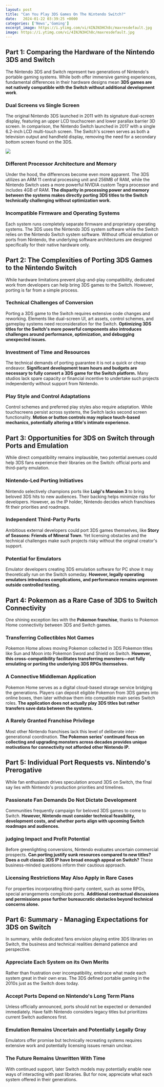 ```yaml
---
layout: post
title: "Can You Play 3DS Games On The Nintendo Switch?"
date:   2024-01-22 03:39:25 +0000
categories: ['News','Gaming']
excerpt_image: https://i.ytimg.com/vi/4INJN3HCh8c/maxresdefault.jpg
image: https://i.ytimg.com/vi/4INJN3HCh8c/maxresdefault.jpg
---
```


## Part 1: Comparing the Hardware of the Nintendo 3DS and Switch
The Nintendo 3DS and Switch represent two generations of Nintendo's portable gaming systems. While both offer immersive gaming experiences, fundamental differences in their hardware designs mean **3DS games are not natively compatible with the Switch without additional development work**. 
### Dual Screens vs Single Screen
The original Nintendo 3DS launched in 2011 with its signature dual-screen display, featuring an upper LCD touchscreen and lower parallax barrier 3D screen. In comparison, the Nintendo Switch launched in 2017 with a single 6.2-inch LCD multi-touch screen. The Switch's screen serves as both a television output and handheld display, removing the need for a secondary bottom screen found on the 3DS.

![](https://i.ytimg.com/vi/4INJN3HCh8c/maxresdefault.jpg)
### Different Processor Architecture and Memory
Under the hood, the differences become even more apparent. The 3DS utilizes an ARM 11 central processing unit and 256MB of RAM, while the Nintendo Switch uses a more powerful NVIDIA custom Tegra processor and includes 4GB of RAM. **The disparity in processing power and memory between the systems makes directly porting 3DS titles to the Switch technically challenging without optimization work.**
### Incompatible Firmware and Operating Systems  
Each system runs completely separate firmware and proprietary operating systems. The 3DS uses the Nintendo 3DS system software while the Switch relies on the Nintendo Switch system software. Without official emulation or ports from Nintendo, the underlying software architectures are designed specifically for their native hardware only.
## Part 2: The Complexities of Porting 3DS Games to the Nintendo Switch
While hardware limitations prevent plug-and-play compatibility, dedicated work from developers can help bring 3DS games to the Switch. However, porting is far from a simple process.
### Technical Challenges of Conversion
Porting a 3DS game to the Switch requires extensive code changes and reworking. Elements like dual-screen UI, art assets, control schemes, and gameplay systems need reconsideration for the Switch. **Optimizing 3DS titles for the Switch's more powerful components also introduces challenges around performance, optimization, and debugging unexpected issues.** 
### Investment of Time and Resources
The technical demands of porting guarantee it is not a quick or cheap endeavor. **Significant development team hours and budgets are necessary to fully convert a 3DS game for the Switch platform.** Many studios lack spare capacity or financial incentive to undertake such projects independently without support from Nintendo.
### Play Style and Control Adaptations  
Control schemes and preferred play styles also require adaptation. While touchscreens persist across systems, the Switch lacks second screen functionality. **Motion or button controls may replace touch-based mechanics, potentially altering a title's intimate experience.**
## Part 3: Opportunities for 3DS on Switch through Ports and Emulation
While direct compatibility remains implausible, two potential avenues could help 3DS fans experience their libraries on the Switch: official ports and third-party emulation. 
### Nintendo-Led Porting Initiatives
Nintendo selectively champions ports like **Luigi's Mansion 3** to bring beloved 3DS hits to new audiences. Their backing helps minimize risks for developers. However, as the IP holder, Nintendo decides which franchises fit their priorities and roadmaps.
### Independent Third-Party Ports
Ambitious external developers could port 3DS games themselves, like **Story of Seasons: Friends of Mineral Town**. Yet licensing obstacles and the technical challenges make such projects risky without the original creator's support. 
### Potential for Emulators
Emulator developers creating 3DS emulation software for PC show it may theoretically run on the Switch someday. **However, legally operating emulators introduces complications, and performance remains unproven outside controlled testing.**
## Part 4: Pokemon as a Rare Case of 3DS to Switch Connectivity
One shining exception lies with the **Pokemon franchise**, thanks to Pokemon Home connectivity between 3DS and Switch games.
### Transferring Collectibles Not Games  
Pokemon Home allows moving Pokemon collected in 3DS Pokemon titles like Sun and Moon into Pokemon Sword and Shield on Switch. **However, this cross-compatibility facilitates transferring monsters—not fully emulating or porting the underlying 3DS RPGs themselves.**
### A Connective Middleman Application
Pokemon Home serves as a digital cloud-based storage service bridging the generations. Players can deposit eligible Pokemon from 3DS games into online boxes, then later withdraw them into compatible main series Switch roles. **The application does not actually play 3DS titles but rather transfers save data between the systems.** 
### A Rarely Granted Franchise Privilege  
Most other Nintendo franchises lack this level of deliberate inter-generational coordination. **The Pokemon series’ continued focus on collecting and upgrading monsters across decades provides unique motivations for connectivity not afforded other Nintendo IP.**
## Part 5: Individual Port Requests vs. Nintendo's Prerogative  
While fan enthusiasm drives speculation around 3DS on Switch, the final say lies with Nintendo's production priorities and timelines.
### Passionate Fan Demands Do Not Dictate Development
Communities frequently campaign for beloved 3DS games to come to Switch. **However, Nintendo must consider technical feasibility, development costs, and whether ports align with upcoming Switch roadmaps and audiences.** 
### judging Impact and Profit Potential  
Before greenlighting conversions, Nintendo evaluates uncertain commercial prospects. **Can porting justify sunk resources compared to new titles? Does a cult classic 3DS IP have broad enough appeal on Switch?** These business-minded questions inform their cautious approach.
### Licensing Restrictions May Also Apply in Rare Cases
For properties incorporating third-party content, such as some RPGs, special arrangements complicate ports. **Additional contractual discussions and permissions pose further bureaucratic obstacles beyond technical concerns alone.**
## Part 6: Summary - Managing Expectations for 3DS on Switch  
In summary, while dedicated fans envision playing entire 3DS libraries on Switch, the business and technical realities demand patience and perspective.
### Appreciate Each System on its Own Merits
Rather than frustration over incompatibility, embrace what made each system great in their own eras. The 3DS defined portable gaming in the 2010s just as the Switch does today.
### Accept Ports Depend on Nintendo's Long Term Plans  
Unless officially announced, ports should not be expected or demanded immediately. Have faith Nintendo considers legacy titles but prioritizes current Switch audiences first.
### Emulation Remains Uncertain and Potentially Legally Gray
Emulators offer promise but technically recreating systems requires extensive work and potentially licensing issues remain unclear.  
### The Future Remains Unwritten With Time
With continued support, later Switch models may potentially enable new ways of interacting with past libraries. But for now, appreciate what each system offered in their generations.